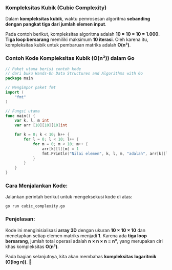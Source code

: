 ### **Kompleksitas Kubik (Cubic Complexity)**  
Dalam **kompleksitas kubik**, waktu pemrosesan algoritma **sebanding dengan pangkat tiga dari jumlah elemen input**.  

Pada contoh berikut, kompleksitas algoritma adalah **10 × 10 × 10 = 1.000**. **Tiga loop bersarang** memiliki maksimum **10 iterasi**. Oleh karena itu, kompleksitas kubik untuk pembaruan matriks adalah **O(n³)**.  

### **Contoh Kode Kompleksitas Kubik (O(n³)) dalam Go**  
```go
// Paket utama berisi contoh kode
// dari buku Hands-On Data Structures and Algorithms with Go
package main

// Mengimpor paket fmt
import (
    "fmt"
)

// Fungsi utama
func main() {
    var k, l, m int
    var arr [10][10][10]int

    for k = 0; k < 10; k++ {
        for l = 0; l < 10; l++ {
            for m = 0; m < 10; m++ {
                arr[k][l][m] = 1
                fmt.Println("Nilai elemen", k, l, m, "adalah", arr[k][l][m])
            }
        }
    }
}
```
### **Cara Menjalankan Kode:**  
Jalankan perintah berikut untuk mengeksekusi kode di atas:  
```
go run cubic_complexity.go
```

### **Penjelasan:**  
Kode ini menginisialisasi **array 3D** dengan ukuran **10 × 10 × 10** dan menetapkan setiap elemen matriks menjadi **1**. Karena ada **tiga loop bersarang**, jumlah total operasi adalah **n × n × n = n³**, yang merupakan ciri khas kompleksitas **O(n³)**.  

Pada bagian selanjutnya, kita akan membahas **kompleksitas logaritmik (O(log n))**. 🚀
